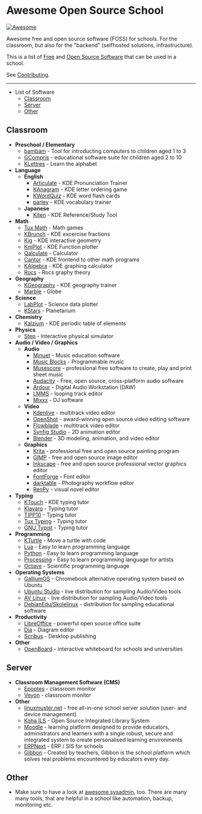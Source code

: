 # Awesome Open Source School

[![Awesome](https://awesome.re/badge.svg)](https://awesome.re)

Awesome free and open source software (FOSS) for schools. For the classroom, but also for the "backend" (selfhosted solutions, infrastructure).


This is a list of [Free](https://en.wikipedia.org/wiki/Free_software) and [Open Source Software](https://de.wikipedia.org/wiki/Open_Source) that can be used in a school.

See [Contributing](https://github.com/zefanja/awesome-opensource-school/blob/master/CONTRIBUTING.md).

--------------------

- List of Software
  - [Classroom](#Classroom)
  - [Server](#Server)
  - [Other](#Other)


## Classroom
- **Preschool / Elementary**
  - [bambam](https://github.com/porridge/bambam) - Tool for introducting computers to children aged 1 to 3
  - [GCompris](https://gcompris.net) - educational software suite for children aged 2 to 10
  - [KLettres](https://www.kde.org/applications/education/klettres/) - Learn the alphabet
- **Language**
  - **English**
    - [Articulate](https://www.kde.org/applications/education/artikulate/) - KDE Pronunciation Trainer
    - [KAnagram](https://www.kde.org/applications/education/kanagram/) - KDE letter ordering game
    - [KWordQuiz](https://www.kde.org/applications/education/kwordquiz/) - KDE word flash cards
    - [parley](https://www.kde.org/applications/education/parley/) - KDE vocabulary trainer
  - **Japanese**
    - [Kiten](https://www.kde.org/applications/education/kiten/) - KDE Reference/Study Tool
- **Math**
  - [Tux Math](https://sourceforge.net/projects/tuxmath/) - Math games
  - [KBrunch](https://www.kde.org/applications/education/kbruch/) - KDE excercise fractions
  - [Kig](https://www.kde.org/applications/education/kig/) - KDE interactive geometry
  - [KmPlot](https://www.kde.org/applications/education/kmplot/) - KDE Function plotter
  - [Qalculate](https://qalculate.github.io/) - Calculator
  - [Cantor](https://www.kde.org/applications/education/cantor/) - KDE frontend to other math programs
  - [KAlgebra](https://www.kde.org/applications/education/kalgebra/) - KDE graphing calculator
  - [Rocs](https://www.kde.org/applications/education/rocs/) - Rocs graphy theory
- **Geography**
  - [KGeography](https://www.kde.org/applications/education/kgeography/) - KDE geography trainer
  - [Marble](https://www.kde.org/applications/education/marble/) - Globe
- **Science**
  - [LabPlot](https://www.kde.org/applications/education/labplot/) - Science data plotter
  - [KStars](https://www.kde.org/applications/education/kstars/) - Planetarium
- **Chemistry**
  - [Kalzium](https://www.kde.org/applications/education/kalzium/) - KDE periodic table of elements
- **Physics**
  - [Step](https://www.kde.org/applications/education/step/) - Interactive physical simulator
- **Audio / Video / Graphics**
  - **Audio**
    - [Minuet](https://www.kde.org/applications/education/minuet/) - Music education software
    - [Music Blocks](https://musicblocks.net/) - Programmable music
    - [Musescore](https://musescore.com/) - professional free software to create, play and print sheet music
    - [Audacity](https://www.audacityteam.org/) - Free, open source, cross-platform audio software
    - [Ardour](http://ardour.org/) - Digital Audio Workstation (DAW)
    - [LMMS](https://lmms.io) - looping track editor
    - [Mixxx](http://www.mixxx.org) - DJ software
  - **Video**
    - [Kdenlive](http://www.kdenlive.org/) - multitrack video editor
    - [OpenShot](https://www.openshot.org/) - award-winning open source video editing software
    - [Flowblade](http://jliljebl.github.io/flowblade/) - multitrack video editor
    - [Synfig Studio](https://www.synfig.org/) - 2D animation editor
    - [Blender](http://www.blender.org/) - 3D modeling, animation, and video editor
  - **Graphics**
    - [Krita](https://krita.org) - professional free and open source painting program
    - [GIMP](https://www.gimp.org/) - free and open source image editor
    - [Inkscape](https://inkscape.org/) - free and open source professional vector graphics editor
    - [FontForge](https://fontforge.github.io/) - Font editor
    - [darktable](https://www.darktable.org/) - Photography workflow editor
    - [RenPy](https://www.renpy.org) - visual novel editor
- **Typing**
  - [KTouch](https://www.kde.org/applications/education/ktouch/) - KDE typing tutor
  - [Klavaro](http://klavaro.sourceforge.net/) - Typing tutor
  - [TIPP10](https://www.tipp10.com/) - Typing tutor
  - [Tux Typing](https://sourceforge.net/projects/tuxtype/) - Typing tutor
  - [GNU Typist](https://www.gnu.org/software/gtypist/) - Typing tutor
- **Programming**
  - [KTurtle](https://www.kde.org/applications/education/kturtle/) - Move a turtle with code
  - [Lua](https://www.lua.org/) - Easy to learn programming language
  - [Python](https://www.python.org/) - Easy to learn programming language
  - [Processing](https://processing.org/) - Easy to learn programming language for artists
  - [Octave](https://www.gnu.org/software/octave/) - Scientific programming language
- **Operating Systems**    
  - [GalliumOS](https://galliumos.org/) - Chromebook alternative operating system based on Ubuntu
  - [Ubuntu Studio](https://ubuntustudio.org/) - live distribution for sampling Audio/Video tools
  - [AV Linux](http://www.bandshed.net/avlinux/) - live distribution for sampling Audio/Video tools
  - [DebianEdu/Skolelinux](https://wiki.debian.org/DebianEdu/GetACopy) - distribution for sampling educational software
- **Productivity**
  - [LibreOffice](https://www.libreoffice.org/) - powerful open source office suite
  - [Dia](https://wiki.gnome.org/Apps/Dia) - Diagram editor
  - [Scribus](https://www.scribus.net/) - Desktop publishing
- **Other**
  - [OpenBoard](http://openboard.ch/index.en.html) - interactive whiteboard for schools and universities


## Server
- **Classroom Management Software (CMS)**
  - [Epoptes](https://sites.google.com/a/epoptes.org/www/) - classroom monitor
  - [Veyon](https://veyon.io/) - classroom monitor
- **Other**
  - [linuxmuster.net](https://www.linuxmuster.net/) - free all-in-one school server solution (user- and device management)
  - [Koha ILS](https://koha-community.org/) - Open Source Integrated Library System
  - [Moodle](https://moodle.org/) - learning platform designed to provide educators, administrators and learners with a single robust, secure and integrated system to create personalised learning environments
  - [ERPNext](https://erpnext.com/education) - ERP / SIS for schools
  - [Gibbon](https://gibbonedu.org/) - Created by teachers, Gibbon is the school platform which solves real problems encountered by educators every day.

## Other
- Make sure to have a look at [awesome sysadmin](https://github.com/n1trux/awesome-sysadmin), too. There are many many tools, that are helpful in a school like automation, backup, monitoring etc.
